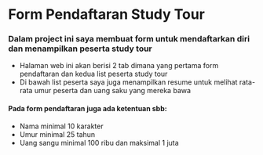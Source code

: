 # Form Pendaftaran Study Tour
### Dalam project ini saya membuat form untuk mendaftarkan diri dan menampilkan peserta study tour
- Halaman web ini akan berisi 2 tab dimana yang pertama form pendaftaran dan kedua list peserta study tour
- Di bawah list peserta saya juga menampilkan resume untuk melihat rata-rata umur peserta dan uang saku yang mereka bawa
#### Pada form pendaftaran juga ada ketentuan sbb:
- Nama minimal 10 karakter
- Umur minimal 25 tahun
- Uang sangu minimal 100 ribu dan maksimal 1 juta
